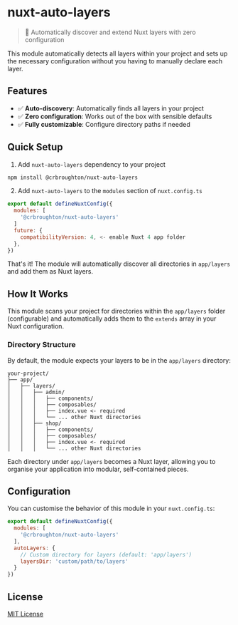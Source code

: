 # nuxt-auto-layers

> 🚀 Automatically discover and extend Nuxt layers with zero configuration

This module automatically detects all layers within your project and sets up the necessary configuration without you having to manually declare each layer.

## Features

- ✅ **Auto-discovery**: Automatically finds all layers in your project
- ✅ **Zero configuration**: Works out of the box with sensible defaults
- ✅ **Fully customizable**: Configure directory paths if needed

## Quick Setup

1. Add `nuxt-auto-layers` dependency to your project

```bash
npm install @crbroughton/nuxt-auto-layers
```

2. Add `nuxt-auto-layers` to the `modules` section of `nuxt.config.ts`

```js
export default defineNuxtConfig({
  modules: [
    '@crbroughton/nuxt-auto-layers'
  ]
  future: {
    compatibilityVersion: 4, <- enable Nuxt 4 app folder
  },
})
```

That's it! The module will automatically discover all directories in `app/layers` and add them as Nuxt layers.

## How It Works

This module scans your project for directories within the `app/layers` folder (configurable) and automatically adds them to the `extends` array in your Nuxt configuration.

### Directory Structure

By default, the module expects your layers to be in the `app/layers` directory:

```
your-project/
├── app/
│   ├── layers/
│   │   ├── admin/
│   │   │   ├── components/
│   │   │   ├── composables/
│   │   │   ├── index.vue <- required
│   │   │   └── ... other Nuxt directories
│   │   ├── shop/
│   │   │   ├── components/
│   │   │   ├── composables/
│   │   │   ├── index.vue <- required
│   │   │   └── ... other Nuxt directories
```

Each directory under `app/layers` becomes a Nuxt layer, allowing you to organise your application into modular, self-contained pieces.

## Configuration

You can customise the behavior of this module in your `nuxt.config.ts`:

```js
export default defineNuxtConfig({
  modules: [
    '@crbroughton/nuxt-auto-layers'
  ],
  autoLayers: {
    // Custom directory for layers (default: 'app/layers')
    layersDir: 'custom/path/to/layers'
  }
})
```

## License

[MIT License](./LICENSE)